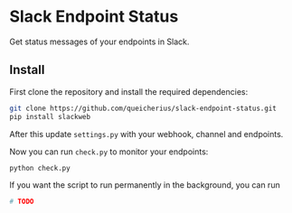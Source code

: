 # Slack Endpoint Status

Get status messages of your endpoints in Slack.

## Install

First clone the repository and install the required dependencies:

```bash
git clone https://github.com/queicherius/slack-endpoint-status.git
pip install slackweb
```

After this update `settings.py` with your webhook, channel and endpoints.

Now you can run `check.py` to monitor your endpoints:

```bash
python check.py
```

If you want the script to run permanently in the background, you can run

```bash
# TODO
```
